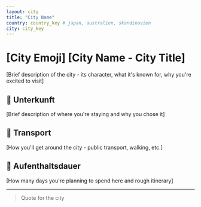 ```yaml
---
layout: city
title: "City Name"
country: country_key # japan, australien, skandinavien
city: city_key
---
```


# [City Emoji] [City Name - City Title]

[Brief description of the city - its character, what it's known for, why you're excited to visit]

## 🏨 Unterkunft

[Brief description of where you're staying and why you chose it]

## 🚗 Transport

[How you'll get around the city - public transport, walking, etc.]

## 📅 Aufenthaltsdauer

[How many days you're planning to spend here and rough itinerary]

---

> Quote for the city
